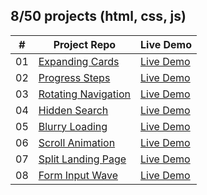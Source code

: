 ## 8/50 projects (html, css, js)

<!-- [Menu of projects](https://svmed2050.github.io/50-projects-js) -->

| **#** | **Project Repo**                                                                                    | **Live Demo**                                                                             |
| ----- | --------------------------------------------------------------------------------------------------- | ----------------------------------------------------------------------------------------- |
| 01    | [Expanding Cards](https://github.com/svmed2050/50-projects-js/tree/main/01-expanding-cards)         | [Live Demo](https://svmed2050.github.io/50-projects-js/01-expanding-cards/index.html)     |
| 02    | [Progress Steps](https://github.com/svmed2050/50-projects-js/tree/main/02-progress-steps)           | [Live Demo](https://svmed2050.github.io/50-projects-js/02-progress-steps/index.html)      |
| 03    | [Rotating Navigation](https://github.com/svmed2050/50-projects-js/tree/main/03-rotating-navigation) | [Live Demo](https://svmed2050.github.io/50-projects-js/03-rotating-navigation/index.html) |
| 04    | [Hidden Search](https://github.com/svmed2050/50-projects-js/tree/main/04-hidden-search)             | [Live Demo](https://svmed2050.github.io/50-projects-js/04-hidden-search/index.html)       |
| 05    | [Blurry Loading](https://github.com/svmed2050/50-projects-js/tree/main/05-blurry-loading)           | [Live Demo](https://svmed2050.github.io/50-projects-js/05-blurry-loading/index.html)      |
| 06    | [Scroll Animation](https://github.com/svmed2050/50-projects-js/tree/main/06-scroll-animation)       | [Live Demo](https://svmed2050.github.io/50-projects-js/06-scroll-animation/index.html)    |
| 07    | [Split Landing Page](https://github.com/svmed2050/50-projects-js/tree/main/07-split-landing-page)   | [Live Demo](https://svmed2050.github.io/50-projects-js/07-split-landing-page/index.html)  |
| 08    | [Form Input Wave](https://github.com/svmed2050/50-projects-js/tree/main/08-form-input-wave)         | [Live Demo](https://svmed2050.github.io/50-projects-js/08-form-input-wave/index.html)     |
